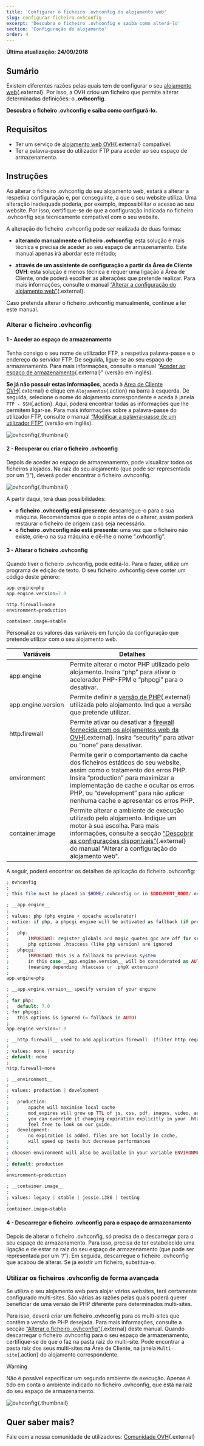 ```yaml
---
title: 'Configurar o ficheiro .ovhconfig do alojamento web'
slug: configurar-ficheiro-ovhconfig
excerpt: 'Descubra o ficheiro .ovhconfig e saiba como alterá-lo'
section: 'Configuração do alojamento'
order: 4
---
```


**Última atualização: 24/09/2018**

## Sumário

Existem diferentes razões pelas quais tem de configurar o seu [alojamento web](https://www.ovh.pt/alojamento-partilhado/){.external}. Por isso, a OVH criou um ficheiro que permite alterar determinadas definições: o **.ovhconfig**.

**Descubra o ficheiro .ovhconfig e saiba como configurá-lo.**

## Requisitos

- Ter um serviço de [alojamento web OVH](https://www.ovh.pt/alojamento-partilhado/){.external} compatível.
- Ter a palavra-passe do utilizador FTP para aceder ao seu espaço de armazenamento. 

## Instruções

Ao alterar o ficheiro .ovhconfig do seu alojamento web, estará a alterar a respetiva configuração e, por conseguinte, a que o seu website utiliza. Uma alteração inadequada poderia, por exemplo, impossibilitar o acesso ao seu website. Por isso, certifique-se de que a configuração indicada no ficheiro .ovhconfig seja tecnicamente compatível com o seu website.

A alteração do ficheiro .ovhconfig pode ser realizada de duas formas:

- **alterando manualmente o ficheiro .ovhconfig**: esta solução é mais técnica e precisa de aceder ao seu espaço de armazenamento. Este manual apenas irá abordar este método;

- **através de um assistente de configuração a partir da Área de Cliente OVH**: esta solução é menos técnica e requer uma ligação à Área de Cliente, onde poderá escolher as alterações que pretende realizar. Para mais informações, consulte o manual [“Alterar a configuração do alojamento web”](https://docs.ovh.com/pt/hosting/modificar_o_ambiente_de_execucao_do_meu_alojamento_web/){.external}.

Caso pretenda alterar o ficheiro .ovhconfig manualmente, continue a ler este manual. 

### Alterar o ficheiro .ovhconfig

#### 1 - Aceder ao espaço de armazenamento

Tenha consigo o seu nome de utilizador FTP, a respetiva palavra-passe e o endereço do servidor FTP. De seguida, ligue-se ao seu espaço de armazenamento. Para mais informações, consulte o manual “[Aceder ao espaço de armazenamento](https://docs.ovh.com/gb/en/hosting/web_hosting_how_to_get_my_website_online/#2-log-in-to-your-storage-space){.external}” (versão em inglês).

**Se já não possuir estas informações**, aceda à [Área de Cliente OVH](https://www.ovh.com/auth/?action=gotomanager){.external} e clique em `Alojamentos`{.action} na barra à esquerda. De seguida, selecione o nome do alojamento correspondente e aceda à janela `FTP - SSH`{.action}. Aqui, poderá encontrar todas as informações que lhe permitem ligar-se. Para mais informações sobre a palavra-passe do utilizador FTP, consulte o manual [“Modificar a palavra-passe de um utilizador FTP”](https://docs.ovh.com/gb/en/hosting/modify-ftp-user-password/) (versão em inglês).

![ovhconfig](images/ovhconfig-step1.png){.thumbnail}

#### 2 - Recuperar ou criar o ficheiro .ovhconfig

Depois de aceder ao espaço de armazenamento, pode visualizar todos os ficheiros alojados. Na raiz do seu alojamento (que pode ser representada por um “/”), deverá poder encontrar o ficheiro .ovhconfig.

![ovhconfig](images/ovhconfig-step2.png){.thumbnail}

A partir daqui, terá duas possibilidades:

- **o ficheiro .ovhconfig está presente**: descarregue-o para a sua máquina. Recomendamos que o copie antes de o alterar, assim poderá restaurar o ficheiro de origem caso seja necessário.
- **o ficheiro .ovhconfig não está presente**: uma vez que o ficheiro não existe, crie-o na sua máquina e dê-lhe o nome “.ovhconfig”.

#### 3 - Alterar o ficheiro .ovhconfig

Quando tiver o ficheiro .ovhconfig, pode editá-lo. Para o fazer, utilize um programa de edição de texto. O seu ficheiro .ovhconfig deve conter um código deste género:

```php
app.engine=php
app.engine.version=7.0

http.firewall=none
environment=production

container.image=stable
```

Personalize os valores das variáveis em função da configuração que pretende utilizar com o seu alojamento web. 

|Variáveis|Detalhes|
|---|---|
|app.engine|Permite alterar o motor PHP utilizado pelo alojamento. Insira “php” para ativar o acelerador PHP-FPM e “phpcgi” para o desativar.|
|app.engine.version|Permite definir a [versão de PHP](https://www.ovh.pt/alojamento-partilhado/php.xml){.external} utilizada pelo alojamento. Indique a versão que pretende utilizar.|
|http.firewall|Permite ativar ou desativar a [firewall fornecida com os alojamentos web da OVH](https://www.ovh.pt/alojamento-partilhado/mod_security.xml){.external}. Insira “security” para ativar ou “none” para desativar.|
|environment|Permite gerir o comportamento da cache dos ficheiros estáticos do seu website, assim como o tratamento dos erros PHP. Insira “production” para maximizar a implementação de cache e ocultar os erros PHP, ou “development” para não aplicar nenhuma cache e apresentar os erros PHP.|
|container.image|Permite alterar o ambiente de execução utilizado pelo alojamento. Indique um motor à sua escolha. Para mais informações, consulte a secção [“Descobrir as configurações disponíveis”](https://docs.ovh.com/pt/hosting/modificar_o_ambiente_de_execucao_do_meu_alojamento_web/#descobrir-as-configuracoes-disponíveis){.external} do manual "Alterar a configuração do alojamento web".|

A seguir, poderá encontrar os detalhes de aplicação do ficheiro .ovhconfig:

```php
; ovhconfig
;
; this file must be placed in $HOME/.ovhconfig or in $DOCUMENT_ROOT/.ovhconfig

; __app.engine__
;
; values: php (php engine + opcache accelerator)
; notice: if php, a phpcgi engine will be activated as fallback (if previous engine crash)
;
;   php:
;       IMPORTANT: register_globals and magic_quotes_gpc are off for security
;       php optiones .htaccess (like php version) are ignored
;   phpcgi:
;       IMPORTANT this is a fallback to previous system
;       in this case __app.engine.version__ will be considerated as AUTO and php version will be old system
;       (meaning depending .htaccess or .phpX extension)
;
app.engine=php

; __app.engine.version__ specify version of your engine
;
; for php:
;   default: 7.0
; for phpcgi:
;   this options is ignored (= fallback in AUTO)
;
app.engine.version=7.0

; __http.firewall__ used to add application firewall  (filter http requests)
;
; values: none | security
; default: none
;
http.firewall=none

; __environment__
;
; values: production | development
;
;   production:
;       apache will maximise local cache
;       mod_expires will grow up TTL of js, css, pdf, images, video, audio
;       you can override it changing expiration explicitly in your .htaccess
;       feel free to look on our guide.
;   development:
;       no expiration is added, files are not locally in cache,
;       will speed up tests but decrease performances
;
; choosen environment will also be available in your variable ENVIRONMENT unix env
;
; default: production
;
environment=production

; __container.image__
;
; values: legacy | stable | jessie.i386 | testing
;
container.image=stable
```

#### 4 - Descarregar o ficheiro .ovhconfig para o espaço de armazenamento

Depois de alterar o ficheiro .ovhconfig, só precisa de o descarregar para o seu espaço de armazenamento. Para isso, precisa de ter estabelecido uma ligação e de estar na raiz do seu espaço de armazenamento (que pode ser representada por um “/”). Em seguida, descarregue o ficheiro .ovhconfig  que acabou de alterar. Se já existir um ficheiro, substitua-o.

### Utilizar os ficheiros .ovhconfig de forma avançada

Se utiliza o seu alojamento web para alojar vários websites, terá certamente configurado multi-sites. São várias as razões pelas quais poderá querer beneficiar de uma versão de PHP diferente para determinados multi-sites.

Para isso, deverá criar um ficheiro .ovhconfig para os multi-sites que contêm a versão de PHP desejada. Para mais informações, consulte a secção [“Alterar o ficheiro .ovhconfig”](https://docs.ovh.com/pt/hosting/configurar-ficheiro-ovhconfig/#alterar-o-ficheiro-ovhconfig){.external} deste manual. Quando descarregar o ficheiro .ovhconfig para o seu espaço de armazenamento, certifique-se de que o faz na pasta raiz do multi-site. Pode encontrar a pasta raiz dos seus multi-sites na Área de Cliente, na janela `Multi-site`{.action} do alojamento correspondente.

> [!warning]
>
> Não é possível especificar um segundo ambiente de execução. Apenas é tido em conta o ambiente indicado no ficheiro .ovhconfig, que está na raiz do seu espaço de armazenamento.
> 

![ovhconfig](images/ovhconfig-step3.png){.thumbnail}

## Quer saber mais?

Fale com a nossa comunidade de utilizadores: [Comunidade OVH](https://community.ovh.com/en/){.external}